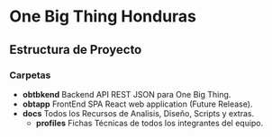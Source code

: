 # One Big Thing Honduras
## Estructura de Proyecto
### Carpetas
  - **obtbkend** Backend API REST JSON para One Big Thing.
  -  **obtapp**  FrontEnd SPA React web application (Future Release).
  -  **docs**  Todos los Recursos de Analisis, Diseño, Scripts y extras.
     -  **profiles** Fichas Técnicas de todos los integrantes del equipo.
